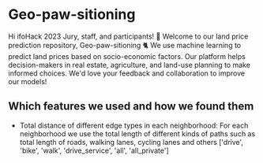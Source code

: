 # Geo-paw-sitioning

Hi ifoHack 2023 Jury, staff, and participants! :wave:
Welcome to our land price prediction repository, Geo-paw-sitioning :cat2: We use machine 
learning to predict land prices based on socio-economic factors. Our platform helps 
decision-makers in real estate, agriculture, and land-use planning to make informed 
choices. We'd love your feedback and collaboration to improve our models!

## Which features we used and how we found them

- Total distance of different edge types in each neighborhood:
    For each neighborhood we use the total length of different kinds of paths such as total length of roads,
    walking lanes, cycling lanes and others ['drive', 'bike', 'walk', 'drive_service', 'all', 'all_private'] 